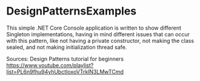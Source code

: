# DesignPatternsExamples

This simple .NET Core Console application is written to show different Singleton implementations, having in mind different issues that can occur with this pattern, like not having a private constructor, not making the class sealed, and not making initialization thread safe. 

Sources:
Design Patterns tutorial for beginners  https://www.youtube.com/playlist?list=PL6n9fhu94yhUbctIoxoVTrklN3LMwTCmd
